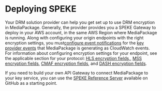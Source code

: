 # Deploying SPEKE<a name="encryption-deploying-speke"></a>

Your DRM solution provider can help you get set up to use DRM encryption in MediaPackage\. Generally, the provider provides you a SPEKE Gateway to deploy in your AWS account, in the same AWS Region where MediaPackage is running\. Along with configuring your origin endpoints with the right encryption settings, you must[configure event notifications](https://docs.aws.amazon.com/mediapackage/latest/ug/cloudwatch-events-notification.html) for the [key provider events](https://docs.aws.amazon.com/mediapackage/latest/ug/cloudwatch-events-example.html#key-provider-state-events) that MediaPackage is generating as CloudWatch events\. For information about configuring encryption settings for your endpoint, see the applicable section for your protocol: [HLS encryption fields,](https://docs.aws.amazon.com/mediapackage/latest/ug/endpoints-hls-encryption.html), [MSS encryption fields](https://docs.aws.amazon.com/mediapackage/latest/ug/endpoints-https://docs.aws.amazon.com/mediapackage/latest/ug/endpoints-smooth-encryption.htmlls-encryption.html), [CMAF encryption fields](https://docs.aws.amazon.com/mediapackage/latest/ug/endpoints-cmaf-encryption.html), and [DASH encryption fields](https://docs.aws.amazon.com/mediapackage/latest/ug/endpoints-dash-encryption.html)\.

If you need to build your own API Gateway to connect MediaPackage to your key service, you can use the [SPEKE Reference Server](https://github.com/awslabs/speke-reference-server) available on GitHub as a starting point\.